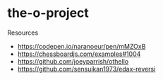 # the-o-project

Resources
* https://codepen.io/naranoeur/pen/mMZOxB
* https://chessboardjs.com/examples#1004
* https://github.com/joeyparrish/othello
* https://github.com/sensuikan1973/edax-reversi

